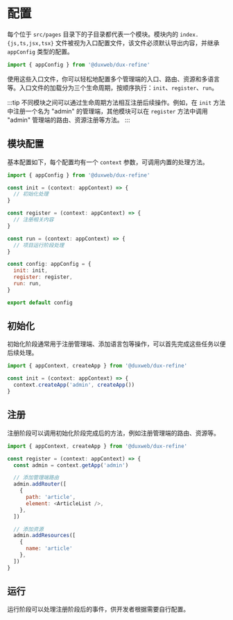 # 配置

每个位于 `src/pages` 目录下的子目录都代表一个模块。模块内的 `index.{js,ts,jsx,tsx}` 文件被视为入口配置文件，该文件必须默认导出内容，并继承 `appConfig` 类型的配置。

```js
import { appConfig } from '@duxweb/dux-refine'
```

使用这些入口文件，你可以轻松地配置多个管理端的入口、路由、资源和多语言等。入口文件的加载分为三个生命周期，按顺序执行：`init`、`register`、`run`。

:::tip
不同模块之间可以通过生命周期方法相互注册后续操作。例如，在 `init` 方法中注册一个名为 "admin" 的管理端，其他模块可以在 `register` 方法中调用 "admin" 管理端的路由、资源注册等方法。
:::

## 模块配置

基本配置如下，每个配置均有一个 `context` 参数，可调用内置的处理方法。

```js
import { appConfig } from '@duxweb/dux-refine'

const init = (context: appContext) => {
  // 初始化处理
}

const register = (context: appContext) => {
  // 注册相关内容
}

const run = (context: appContext) => {
  // 项目运行阶段处理
}

const config: appConfig = {
  init: init,
  register: register,
  run: run,
}

export default config
```

## 初始化

初始化阶段通常用于注册管理端、添加语言包等操作，可以首先完成这些任务以便后续处理。

```js
import { appContext, createApp } from '@duxweb/dux-refine'

const init = (context: appContext) => {
  context.createApp('admin', createApp())
}
```

## 注册

注册阶段可以调用初始化阶段完成后的方法，例如注册管理端的路由、资源等。

```js
import { appContext, createApp } from '@duxweb/dux-refine'

const register = (context: appContext) => {
  const admin = context.getApp('admin')

  // 添加管理端路由
  admin.addRouter([
    {
      path: 'article',
      element: <ArticleList />,
    },
  ])

  // 添加资源
  admin.addResources([
    {
      name: 'article'
    },
  ])
}
```

## 运行

运行阶段可以处理注册阶段后的事件，供开发者根据需要自行配置。